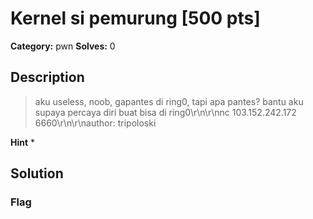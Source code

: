 # Kernel si pemurung [500 pts]

**Category:** pwn
**Solves:** 0

## Description
>aku useless, noob, gapantes di ring0, tapi apa pantes? bantu aku supaya percaya diri buat bisa di ring0\r\n\r\nnc 103.152.242.172 6660\r\n\r\nauthor: tripoloski

**Hint**
* 

## Solution

### Flag

